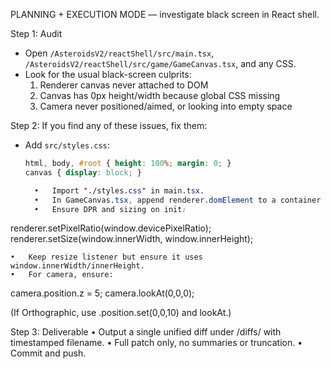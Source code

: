 
PLANNING + EXECUTION MODE — investigate black screen in React shell. 

Step 1: Audit
- Open `/AsteroidsV2/reactShell/src/main.tsx`, `/AsteroidsV2/reactShell/src/game/GameCanvas.tsx`, and any CSS.
- Look for the usual black-screen culprits:
  1. Renderer canvas never attached to DOM
  2. Canvas has 0px height/width because global CSS missing
  3. Camera never positioned/aimed, or looking into empty space

Step 2: If you find any of these issues, fix them:
- Add `src/styles.css`:
  ```css
  html, body, #root { height: 100%; margin: 0; }
  canvas { display: block; }

	•	Import "./styles.css" in main.tsx.
	•	In GameCanvas.tsx, append renderer.domElement to a container div with ref that fills height 100%.
	•	Ensure DPR and sizing on init:

renderer.setPixelRatio(window.devicePixelRatio);
renderer.setSize(window.innerWidth, window.innerHeight);


	•	Keep resize listener but ensure it uses window.innerWidth/innerHeight.
	•	For camera, ensure:

camera.position.z = 5;
camera.lookAt(0,0,0);

(If Orthographic, use .position.set(0,0,10) and lookAt.)

Step 3: Deliverable
	•	Output a single unified diff under /diffs/ with timestamped filename.
	•	Full patch only, no summaries or truncation.
	•	Commit and push.
